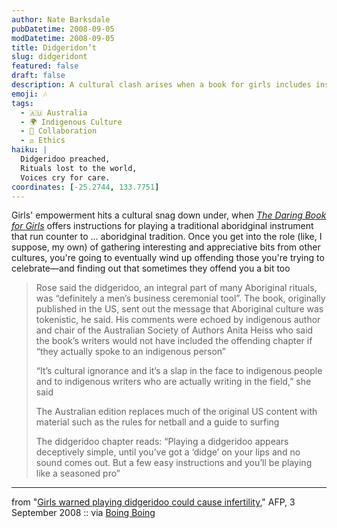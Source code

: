 ```yaml
---
author: Nate Barksdale
pubDatetime: 2008-09-05
modDatetime: 2008-09-05
title: Didgeridon’t
slug: didgeridont
featured: false
draft: false
description: A cultural clash arises when a book for girls includes instructions on playing the didgeridoo, mistaking its sacred significance in Aboriginal traditions.
emoji: 🎶
tags:
  - 🇦🇺 Australia
  - 🌍 Indigenous Culture
  - 🤝 Collaboration
  - ⚖️ Ethics
haiku: |
  Didgeridoo preached,  
  Rituals lost to the world,  
  Voices cry for care.
coordinates: [-25.2744, 133.7751]
---
```


Girls' empowerment hits a cultural snag down under, when _[The Daring Book for Girls]()_ offers instructions for playing a traditional aboridginal instrument that run counter to ... aboridginal tradition. Once you get into the role (like, I suppose, my own) of gathering interesting and appreciative bits from other cultures, you're going to eventually wind up offending those you're trying to celebrate—and finding out that sometimes they offend you a bit too

> Rose said the didgeridoo, an integral part of many Aboriginal rituals, was “definitely a men’s business ceremonial tool”. The book, originally published in the US, sent out the message that Aboriginal culture was tokenistic, he said. His comments were echoed by indigenous author and chair of the Australian Society of Authors Anita Heiss who said the book’s writers would not have included the offending chapter if “they actually spoke to an indigenous person”
>
> “It’s cultural ignorance and it’s a slap in the face to indigenous people and to indigenous writers who are actually writing in the field,” she said
>
> The Australian edition replaces much of the original US content with material such as the rules for netball and a guide to surfing
>
> The didgeridoo chapter reads: “Playing a didgeridoo appears deceptively simple, until you’ve got a ‘didge’ on your lips and no sound comes out. But a few easy instructions and you’ll be playing like a seasoned pro”

---

from "[Girls warned playing didgeridoo could cause infertility](http://web.archive.org/web/20120315214233/http://afp.google.com/article/ALeqM5ggfd5cyB6XFmhJImyfOPKe6lCbow)," AFP, 3 September 2008 :: via [Boing Boing](http://web.archive.org/web/20240723030700/https://boingboing.net/2008/09/04/girls-warned-playing.html)
